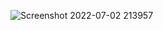 ![Screenshot 2022-07-02 213957](https://user-images.githubusercontent.com/107927535/177010011-69e0ba02-930d-40fa-9d5c-156c24882828.jpg)
